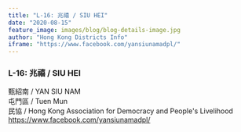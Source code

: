 ```yaml
---
title: "L-16: 兆禧 / SIU HEI"
date: "2020-08-15"
feature_image: images/blog/blog-details-image.jpg
author: "Hong Kong Districts Info"
iframe: "https://www.facebook.com/yansiunamadpl/"
---
```


### L-16: 兆禧 / SIU HEI  
甄紹南 / YAN SIU NAM  
屯門區 / Tuen Mun  
民協 / Hong Kong Association for Democracy and People's Livelihood  
https://www.facebook.com/yansiunamadpl/
